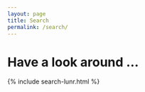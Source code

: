 ```yaml
---
layout: page
title: Search
permalink: /search/
---
```


# Have a look around …

{% include search-lunr.html %}
